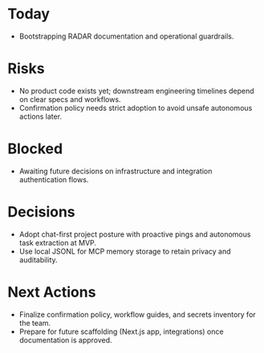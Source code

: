 # Today
- Bootstrapping RADAR documentation and operational guardrails.

# Risks
- No product code exists yet; downstream engineering timelines depend on clear specs and workflows.
- Confirmation policy needs strict adoption to avoid unsafe autonomous actions later.

# Blocked
- Awaiting future decisions on infrastructure and integration authentication flows.

# Decisions
- Adopt chat-first project posture with proactive pings and autonomous task extraction at MVP.
- Use local JSONL for MCP memory storage to retain privacy and auditability.

# Next Actions
- Finalize confirmation policy, workflow guides, and secrets inventory for the team.
- Prepare for future scaffolding (Next.js app, integrations) once documentation is approved.
